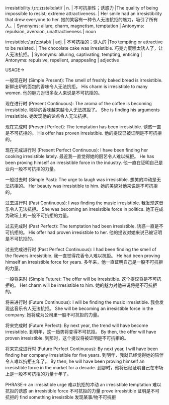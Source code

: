 irresistibility:/ˌɪrɪˌzɪstəˈbɪləti/ | n. | 不可抗拒性；诱惑力 |The quality of being impossible to resist; extreme attractiveness. | Her smile had an irresistibility that drew everyone to her. 她的笑容有一种令人无法抗拒的魅力，吸引了所有人。| Synonyms: allure, charm, magnetism, temptation | Antonyms: repulsion, aversion, unattractiveness | noun

irresistible:/ˌɪrɪˈzɪstəbl/ | adj. | 不可抗拒的；诱人的 |Too tempting or attractive to be resisted. | The chocolate cake was irresistible.  巧克力蛋糕太诱人了，让人无法抗拒。| Synonyms: alluring, captivating, tempting, enticing | Antonyms: repulsive, repellent, unappealing | adjective


USAGE->

一般现在时 (Simple Present):
The smell of freshly baked bread is irresistible.  新鲜出炉的面包的香味令人无法抗拒。
His charm is irresistible to many women. 他的魅力对很多女人来说是不可抗拒的。

现在进行时 (Present Continuous):
The aroma of the coffee is becoming irresistible. 咖啡的香味越来越令人无法抗拒了。
She is finding his arguments irresistible. 她发现他的论点令人无法抗拒。


现在完成时 (Present Perfect):
The temptation has been irresistible. 诱惑一直是不可抗拒的。
His offer has proven irresistible. 他的提议已被证明是不可抗拒的。


现在完成进行时 (Present Perfect Continuous):
I have been finding her cooking irresistible lately. 最近我一直觉得她的厨艺令人难以抗拒。
He has been proving himself an irresistible force in the industry. 他一直在证明自己是业内一股不可抗拒的力量。


一般过去时 (Simple Past):
The urge to laugh was irresistible.  想笑的冲动是无法抗拒的。
Her beauty was irresistible to him. 她的美貌对他来说是不可抗拒的。


过去进行时 (Past Continuous):
I was finding the music irresistible. 我发现这音乐令人无法抗拒。
She was becoming an irresistible force in politics. 她正在成为政坛上的一股不可抗拒的力量。


过去完成时 (Past Perfect):
The temptation had been irresistible. 诱惑一直是不可抗拒的。
His offer had proven irresistible to her. 他的提议对她来说已被证明是不可抗拒的。


过去完成进行时 (Past Perfect Continuous):
I had been finding the smell of the flowers irresistible. 我一直觉得花香令人难以抗拒。
He had been proving himself an irresistible force for years. 多年来，他一直证明自己是一股不可抗拒的力量。


一般将来时 (Simple Future):
The offer will be irresistible.  这个提议将是不可抗拒的。
Her charm will be irresistible to him. 她的魅力对他来说将是不可抗拒的。


将来进行时 (Future Continuous):
I will be finding the music irresistible. 我会发现这音乐令人无法抗拒。
She will be becoming an irresistible force in the company. 她将成为公司里一股不可抗拒的力量。


将来完成时 (Future Perfect):
By next year, the trend will have become irresistible. 到明年，这一趋势将变得不可抗拒。
By then, the offer will have proven irresistible. 到那时，这个提议将被证明是不可抗拒的。


将来完成进行时 (Future Perfect Continuous):
By next year, I will have been finding her company irresistible for five years. 到明年，我就已经觉得她的陪伴令人难以抗拒五年了。
By then, he will have been proving himself an irresistible force in the market for a decade. 到那时，他将已经证明自己在市场上是一股不可抗拒的力量十年了。



PHRASE->
an irresistible urge  难以抗拒的冲动
an irresistible temptation  难以抗拒的诱惑
an irresistible force  不可抗拒的力量
prove irresistible  证明是不可抗拒的
find something irresistible  发现某事/物不可抗拒

